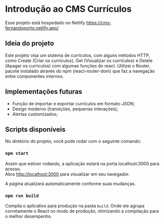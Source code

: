 # Introdução ao CMS Currículos

Esse projeto está hospedado no Netlify https://cms-fernandoporto.netlify.app/

## Ideia do projeto

Este projeto visa um sistema de currícolos, com alguns métodos HTTP, como Create (Criar os currículos), Get (Visualizar os currículos) e Delete (Apagar os currículos) com algumas funções do react. Utilizei o Router, pacote instalado através do npm (react-router-dom) que faz a navegação entre componentes internos.

## Implementações futuras

 - Função de importar e exportar currículos em formato JSON;
 - Design moderno (transições, pequenas interações);
 - Alertas customizados; 

## Scripts disponíveis

No diretório do projeto, você pode rodar com o seguinte comando:

### `npm start`

Assim que estiver rodando, a aplicação estará na porta localhost:3000 para acesso.\
Abra [http://localhost:3000](http://localhost:3000) para visualizar em seu navegador.

A página atualizará automaticamente conforme suas mudanças.

### `npm run build`

Compila o aplicativo para produção na pasta `build`. Onde ele agrupa corretamente o React no modo de produção, otimizando a compilação para o melhor desempenho.


